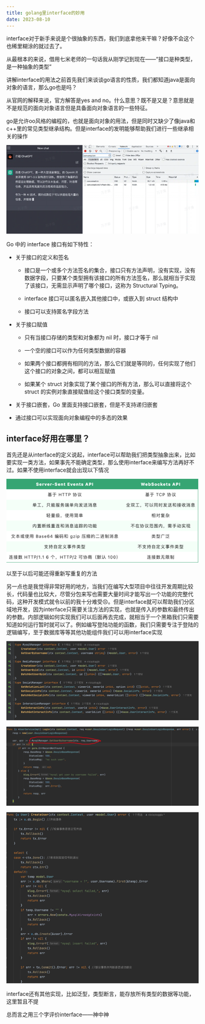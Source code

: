 ```yaml
---
title: golang里interface的妙用
date: 2023-08-10
---
```



interface对于新手来说是个很抽象的东西，我们到底拿他来干嘛？好像不会这个也稀里糊涂的就过去了。

从最根本的来说，借用七米老师的一句话我从刚学记到现在——“接口是种类型，是一种抽象的类型”

讲解interface的用法之前首先我们来谈谈go语言的性质，我们都知道java是面向对象的语言，那么go也是吗？

从官网的解释来说，官方解答是yes and no。什么意思？既不是又是？意思就是不是规范的面向对象语言但是具备面向对象语言的一些特征。

go是允许oo风格的编程的，也就是面向对象的用法，但是同时又缺少了像java和c++里的常见类型继承结构。但是interface的发明能够帮助我们进行一些继承相关的操作

![](./1.png)

Go 中的 interface 接口有如下特性：

- 关于接口的定义和签名
    - 接口是一个或多个方法签名的集合，接口只有方法声明，没有实现，没有数据字段，只要某个类型拥有该接口的所有方法签名，那么就相当于实现了该接口，无需显示声明了哪个接口，这称为 Structural Typing。
    
    - interface 接口可以匿名嵌入其他接口中，或嵌入到 struct 结构中
    
    - 接口可以支持匿名字段方法

- 关于接口赋值
    - 只有当接口存储的类型和对象都为 nil 时，接口才等于 nil
    
    - 一个空的接口可以作为任何类型数据的容器
    
    - 如果两个接口都拥有相同的方法，那么它们就是等同的，任何实现了他们这个接口的对象之间，都可以相互赋值
    
    - 如果某个 struct 对象实现了某个接口的所有方法，那么可以直接将这个 struct 的实例对象直接赋值给这个接口类型的变量。

- 关于接口嵌套，Go 里面支持接口嵌套，但是不支持递归嵌套

- 通过接口可以实现面向对象编程中的多态的效果

## interface好用在哪里？

首先还是从interface的定义说起，interface可以帮助我们把类型抽象出来，比如要实现一类方法，如果事先不能确定类型，那么使用interface来编写方法再好不过。如果不使用interface就会出现以下情况

![](./2.png)

以至于以后可能还得重新写重复的方法

另一点也是我觉得非常好用的地方，当我们在编写大型项目中往往开发周期比较长，代码量也比较大，尽管分包来写也需要大量时间才能写出一个功能的完整代码，这种开发模式就令以前的我十分难受😣。但是interface就可以帮助我们分区域地开发，因为interface只需要关注方法的实现，也就是传入的参数和最终传出的参数。内部逻辑如何实现我们可以后面再去完成，就相当于一个黑箱我们只需要知道如何运行暂时就可以了。例如编写登陆功能的函数，我们只需要专注于登陆的逻辑编写，至于数据库等等其他功能组件我们可以用interface实现

![](./3.png)

![](./4.png)

![](./5.png)

interface还有其他实现，比如泛型，类型断言，能存放所有类型的数据等功能，这里暂且不提

总而言之用三个字评价interface——神中神
